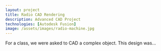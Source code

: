 ```yaml
---
layout: project
title: Radio CAD Rendering
description: Advanced CAD Project
technologies: [Autodesk Fusion]
image: /assets/images/radio-machine.jpg
---
```


For a class, we were asked to CAD a complex object. This design was...

